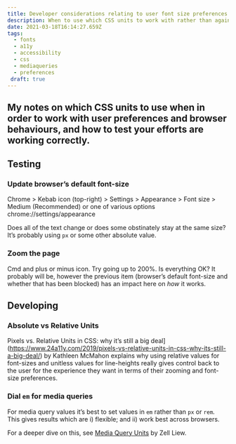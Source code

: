 ```yaml
---
title: Developer considerations relating to user font size preferences
description: When to use which CSS units to work with rather than against with user preferences and browser behaviour.
date: 2021-03-18T16:14:27.659Z
tags:
  - fonts
  - a11y
  - accessibility
  - css
  - mediaqueries
  - preferences
 draft: true
---
```

My notes on which CSS units to use when in order to work with user preferences and browser behaviours, and how to test your efforts are working correctly.
---

## Testing

### Update browser’s default font-size

Chrome > Kebab icon (top-right) > Settings > Appearance > Font size > Medium (Recommended) or one of various options
chrome://settings/appearance

Does all of the text change or does some obstinately stay at the same size? It’s probably using `px` or some other absolute value.

### Zoom the page

Cmd and plus or minus icon. Try going up to 200%. Is everything OK? It probably will be, however the previous item (browser’s default font-size and whether that has been blocked) has an impact here on _how_ it works.

## Developing 

### Absolute vs Relative Units

Pixels vs. Relative Units in CSS: why it’s still a big deal](https://www.24a11y.com/2019/pixels-vs-relative-units-in-css-why-its-still-a-big-deal/) by Kathleen McMahon explains why using relative values for font-sizes and unitless values for line-heights really gives control back to the user for the experience they want in terms of their zooming and font-size preferences.

### Dial `em` for media queries

For media query values it’s best to set values in `em` rather than `px` or `rem`. This gives results which are i) flexible; and ii) work best across browsers.

For a deeper dive on this, see [Media Query Units](https://zellwk.com/blog/media-query-units/) by Zell Liew.
